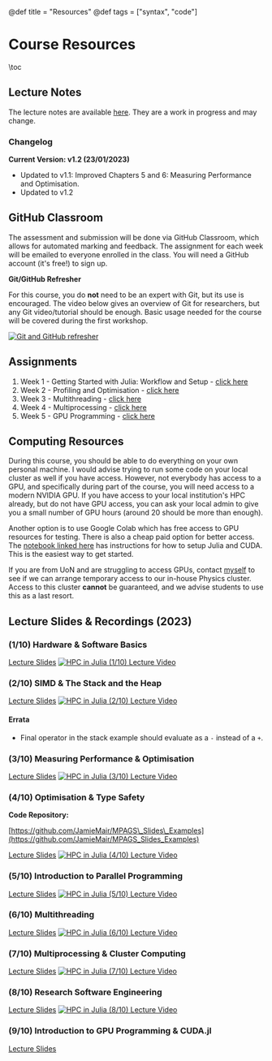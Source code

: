 @def title = "Resources"
@def tags = ["syntax", "code"]

# Course Resources
\toc

## Lecture Notes

The lecture notes are available [here](/assets/book_v1.2.pdf). They are a work in progress and may change.

### Changelog
**Current Version: v1.2 (23/01/2023)**

- Updated to v1.1: Improved Chapters 5 and 6: Measuring Performance and Optimisation.
- Updated to v1.2


## GitHub Classroom

The assessment and submission will be done via GitHub Classroom, which allows for automated marking and feedback. The assignment for each week will be emailed to everyone enrolled in the class. You will need a GitHub account (it's free!) to sign up.

**Git/GitHub Refresher**

For this course, you do **not** need to be an expert with Git, but its use is encouraged. The video below gives an overview of Git for researchers, but any Git video/tutorial should be enough. Basic usage needed for the course will be covered during the first workshop.

[![Git and GitHub refresher](https://img.youtube.com/vi/CuOmaUS1FnM/0.jpg)](https://youtu.be/CuOmaUS1FnM)

## Assignments

1. Week 1 - Getting Started with Julia: Workflow and Setup - [click here](https://classroom.github.com/a/3bYk2x83)
2. Week 2 - Profiling and Optimisation - [click here](https://classroom.github.com/a/HFbbhcO1) 
3. Week 3 - Multithreading - [click here](https://classroom.github.com/a/HqKUZUwc)
4. Week 4 - Multiprocessing - [click here](https://classroom.github.com/a/y9jTWq3J)
5. Week 5 - GPU Programming - [click here](https://classroom.github.com/a/q9ycWkI6)


## Computing Resources

During this course, you should be able to do everything on your own personal machine. I would advise trying to run some code on your local cluster as well if you have access. However, not everybody has access to a GPU, and specifically during part of the course, you will need access to a modern NVIDIA GPU. If you have access to your local institution's HPC already, but do not have GPU access, you can ask your local admin to give you a small number of GPU hours (around 20 should be more than enough).

Another option is to use Google Colab which has free access to GPU resources for testing. There is also a cheap paid option for better access. The [notebook linked here](https://colab.research.google.com/github/ageron/julia_notebooks/blob/master/Julia_Colab_Notebook_Template.ipynb) has instructions for how to setup Julia and CUDA. This is the easiest way to get started.

If you are from UoN and are struggling to access GPUs, contact [myself](mailto:jamie.mair@nottingham.ac.uk) to see if we can arrange temporary access to our in-house Physics cluster. Access to this cluster **cannot** be guaranteed, and we advise students to use this as a last resort.

## Lecture Slides & Recordings (2023)

### (1/10) Hardware & Software Basics
[Lecture Slides](/assets/slides/session_1.pdf)
[![HPC in Julia (1/10) Lecture Video](https://img.youtube.com/vi/Y1W-PrIaPJ4/0.jpg)](https://youtu.be/Y1W-PrIaPJ4)

### (2/10) SIMD & The Stack and the Heap
[Lecture Slides](/assets/slides/session_2.pdf)
[![HPC in Julia (2/10) Lecture Video](https://img.youtube.com/vi/YQ6fnFCVa9E/0.jpg)](https://youtu.be/YQ6fnFCVa9E)

#### Errata
- Final operator in the stack example should evaluate as a `-` instead of a `+`.

### (3/10) Measuring Performance & Optimisation
[Lecture Slides](/assets/slides/session_3.pdf)
[![HPC in Julia (3/10) Lecture Video](https://img.youtube.com/vi/EbI49BPcOEs/0.jpg)](https://youtu.be/EbI49BPcOEs)

### (4/10) Optimisation & Type Safety
**Code Repository:**

[https://github.com/JamieMair/MPAGS\_Slides\_Examples](https://github.com/JamieMair/MPAGS_Slides_Examples)

[Lecture Slides](/assets/slides/session_4.pdf)
[![HPC in Julia (4/10) Lecture Video](https://img.youtube.com/vi/wrrmWpZLAS4/0.jpg)](https://youtu.be/wrrmWpZLAS4)

### (5/10) Introduction to Parallel Programming

[Lecture Slides](/assets/slides/session_5.pdf)
[![HPC in Julia (5/10) Lecture Video](https://img.youtube.com/vi/S1fhOIaZEf0/0.jpg)](https://youtu.be/S1fhOIaZEf0)

### (6/10) Multithreading

[Lecture Slides](/assets/slides/session_6.pdf)
[![HPC in Julia (6/10) Lecture Video](https://img.youtube.com/vi/21uLzFmxeU4/0.jpg)](https://youtu.be/21uLzFmxeU4)
### (7/10) Multiprocessing & Cluster Computing

[Lecture Slides](/assets/slides/session_7.pdf)
[![HPC in Julia (7/10) Lecture Video](https://img.youtube.com/vi/mN60PGp1_Lo/0.jpg)](https://youtu.be/mN60PGp1_Lo)

### (8/10) Research Software Engineering

[Lecture Slides](/assets/slides/session_8.pdf)
[![HPC in Julia (8/10) Lecture Video](https://img.youtube.com/vi/Wfg0wjHBk00/0.jpg)](https://youtu.be/Wfg0wjHBk00)


### (9/10) Introduction to GPU Programming & CUDA.jl

[Lecture Slides](/assets/slides/session_9.pdf)
